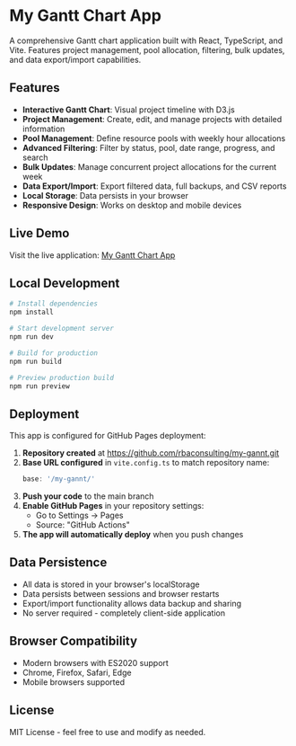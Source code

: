 # My Gantt Chart App

A comprehensive Gantt chart application built with React, TypeScript, and Vite. Features project management, pool allocation, filtering, bulk updates, and data export/import capabilities.

## Features

- **Interactive Gantt Chart**: Visual project timeline with D3.js
- **Project Management**: Create, edit, and manage projects with detailed information
- **Pool Management**: Define resource pools with weekly hour allocations
- **Advanced Filtering**: Filter by status, pool, date range, progress, and search
- **Bulk Updates**: Manage concurrent project allocations for the current week
- **Data Export/Import**: Export filtered data, full backups, and CSV reports
- **Local Storage**: Data persists in your browser
- **Responsive Design**: Works on desktop and mobile devices

## Live Demo

Visit the live application: [My Gantt Chart App](https://rbaconsulting.github.io/my-gannt/)

## Local Development

```bash
# Install dependencies
npm install

# Start development server
npm run dev

# Build for production
npm run build

# Preview production build
npm run preview
```

## Deployment

This app is configured for GitHub Pages deployment:

1. **Repository created** at https://github.com/rbaconsulting/my-gannt.git
2. **Base URL configured** in `vite.config.ts` to match repository name:
   ```typescript
   base: '/my-gannt/'
   ```
3. **Push your code** to the main branch
4. **Enable GitHub Pages** in your repository settings:
   - Go to Settings → Pages
   - Source: "GitHub Actions"
5. **The app will automatically deploy** when you push changes

## Data Persistence

- All data is stored in your browser's localStorage
- Data persists between sessions and browser restarts
- Export/import functionality allows data backup and sharing
- No server required - completely client-side application

## Browser Compatibility

- Modern browsers with ES2020 support
- Chrome, Firefox, Safari, Edge
- Mobile browsers supported

## License

MIT License - feel free to use and modify as needed.
